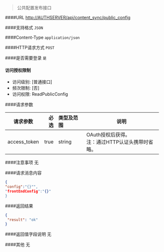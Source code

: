 
> 公共配置发布接口

####URL
<http://AUTHSERVER/api/content_sync/public_config>

####支持格式
`JSON`

####Content-Type
`application/json`

####HTTP请求方式
`POST`

####是否需要登录
`是`

#### 访问授权限制
* 访问级别: [普通接口]
* 频次限制: [否]
* 访问权限: ReadPublicConfig


####请求参数

| 请求参数      |    必选 | 类型及范围  | 说明                                |
| ------------- | -------:| :---------- | ----------------------------------- |
| access_token  | true    | string      | OAuth授权后获得。</br>注：通过HTTP认证头携带时省略。 |

####注意事项
无

####请求消息内容
``` JSON
{
"config":"{}"",
"frontEndConfig":"{}"
}
```

####返回结果
``` JSON
{
 "result": "ok"
}

```
####返回值字段说明
无

####其他
无
